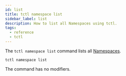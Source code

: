 ```yaml
---
id: list
title: tctl namespace list
sidebar_label: list
description: How to list all Namespaces using tctl.
tags:
  - reference
  - tctl
---
```


The `tctl namespace list` command lists all [Namespaces](/concepts/what-is-a-namespace).

`tctl namespace list`

The command has no modifiers.
